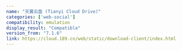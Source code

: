```yaml
---
name: "天翼云盘 (Tianyi Cloud Drive)"
categories: ['web-social']
compatibility: emulation
display_result: "Compatible"
version_from: "7.1.6"
link: https://cloud.189.cn/web/static/download-client/index.html
---
```

